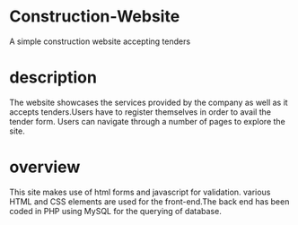# Construction-Website
 A simple construction website accepting tenders
 
# description
 The website showcases the services provided by the company as well as it accepts tenders.Users have to register themselves in order to avail the tender form.
 Users can navigate through a number of pages to explore the site.   
 
# overview
 This site makes use of html forms and javascript for validation. various HTML and CSS elements are used for the front-end.The back end has been coded in PHP using MySQL for the querying of database.
